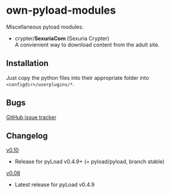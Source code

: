 # own-pyload-modules

Miscellaneous pyload modules:

- crypter/**SexuriaCom** (Sexuria Crypter)<br />
  A convienient way to download content from the adult site.

Installation
------------

Just copy the python files into their appropriate folder into `<configdir>/userplugins/*`.


Bugs
----

[GitHub issue tracker](https://github.com/NETHeader/own-pyload-plugins/issues)


Changelog
---------

[v0.10](https://github.com/NETHeader/own-pyload-plugins/tree/444f684107969b2aba8150964d4711910787a612)
- Release for pyLoad v0.4.9+ (= pyload/pyload, branch stable)

[v0.08](https://github.com/NETHeader/own-pyload-plugins/blob/024f295386b815062edfd26c66a9003ce80450da/crypter/SexuriaCom.py)
- Latest release for pyLoad v0.4.9


